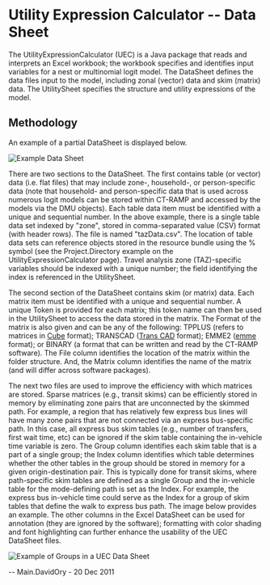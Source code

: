 # Utility Expression Calculator -- Data Sheet

The UtilityExpressionCalculator (UEC) is a Java package that reads and interprets an Excel workbook; the workbook specifies and identifies input variables for a nest or multinomial logit model. The DataSheet defines the data files input to the model, including zonal (vector) data and skim (matrix) data. The UtilitySheet specifies the structure and utility expressions of the model.

## Methodology

An example of a partial DataSheet is displayed below.

![Example Data Sheet](https://raw.githubusercontent.com/BayAreaMetro/modeling-website/master/foswiki_imgs/ExampleDataSheet.png)

There are two sections to the DataSheet. The first contains table (or vector) data (i.e. flat files) that may include zone-, household-, or person-specific data (note that household- and person-specific data that is used across numerous logit models can be stored within CT-RAMP and accessed by the models via the DMU objects). Each table data item must be identified with a unique and sequential number. In the above example, there is a single table data set indexed by "zone", stored in comma-separated value (CSV) format (with header rows). The file is named "tazData.csv". The location of table data sets can reference objects stored in the resource bundle using the % symbol (see the Project.Directory example on the UtilityExpressionCalculator page). Travel analysis zone (TAZ)-specific variables should be indexed with a unique number; the field identifying the index is referenced in the UtilitySheet.

The second section of the DataSheet contains skim (or matrix) data. Each matrix item must be identified with a unique and sequential number. A unique Token is provided for each matrix; this token name can then be used in the UtilitySheet to access the data stored in the matrix. The Format of the matrix is also given and can be any of the following: TPPLUS (refers to matrices in <a href="http://citilabs.com/products/cube" target="_blank" title="Citilabs Cube Software">Cube</a> format); TRANSCAD (<a href="http://www.caliper.com/tcovu.htm" target="_blank" title="Caliper Trans CAD software">Trans CAD</a> format); EMME2 (<a href="http://www.inro.ca/en/products/emme/index.php" target="_blank" title="INRO emme ">emme</a> format); or BINARY (a format that can be written and read by the CT-RAMP software). The File column identifies the location of the matrix within the folder structure. And, the Matrix column identifies the name of the matrix (and will differ across software packages).

The next two files are used to improve the efficiency with which matrices are stored. Sparse matrices (e.g., transit skims) can be efficiently stored in memory by eliminating zone pairs that are unconnected by the skimmed path. For example, a region that has relatively few express bus lines will have many zone pairs that are not connected via an express bus-specific path. In this case, all express bus skim tables (e.g., number of transfers, first wait time, etc) can be ignored if the skim table containing the in-vehicle time variable is zero. The Group column identifies each skim table that is a part of a single group; the Index column identifies which table determines whether the other tables in the group should be stored in memory for a given origin-destination pair. This is typically done for transit skims, where path-specific skim tables are defined as a single Group and the in-vehicle table for the mode-defining path is set as the Index. For example, the express bus in-vehicle time could serve as the Index for a group of skim tables that define the walk to express bus path. The image below provides an example. The other columns in the Excel DataSheet can be used for annotation (they are ignored by the software); formatting with color shading and font highlighting can further enhance the usability of the UEC DataSheet files.

![Example of Groups in a UEC Data Sheet](https://raw.githubusercontent.com/BayAreaMetro/modeling-website/master/foswiki_imgs/ExampleDataSheetGroup.png)

-- Main.DavidOry - 20 Dec 2011